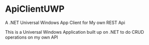 # ApiClientUWP
A .NET Universal Windows App Client for My own REST Api

This is a Universal Windows Application built up on .NET to  do CRUD operations on my own API
